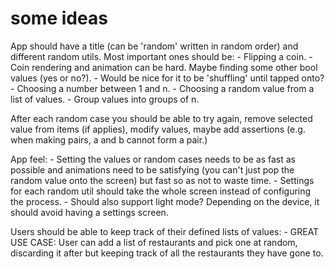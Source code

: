 # some ideas
App should have a title (can be 'random' written in random order) and different random utils. Most important ones should be:
    - Flipping a coin. 
        - Coin rendering and animation can be hard. Maybe finding some other bool values (yes or no?).
        - Would be nice for it to be 'shuffling' until tapped onto?
    - Choosing a number between 1 and n.
    - Choosing a random value from a list of values.
    - Group values into groups of n.

After each random case you should be able to try again, remove selected value from items (if applies), modify values, maybe add assertions (e.g. when making pairs, a and b cannot form a pair.)

App feel:
    - Setting the values or random cases needs to be as fast as possible and animations need to be satisfying (you can't just pop the random value onto the screen) but fast so as not to waste time.
    - Settings for each random util should take the whole screen instead of configuring the process.
    - Should also support light mode? Depending on the device, it should avoid having a settings screen.

Users should be able to keep track of their defined lists of values:
    - GREAT USE CASE: User can add a list of restaurants and pick one at random, discarding it after but keeping track of all the restaurants they have gone to.

